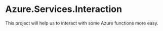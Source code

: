 # Azure.Services.Interaction
 This project will help us to interact with some Azure functions more easy.
